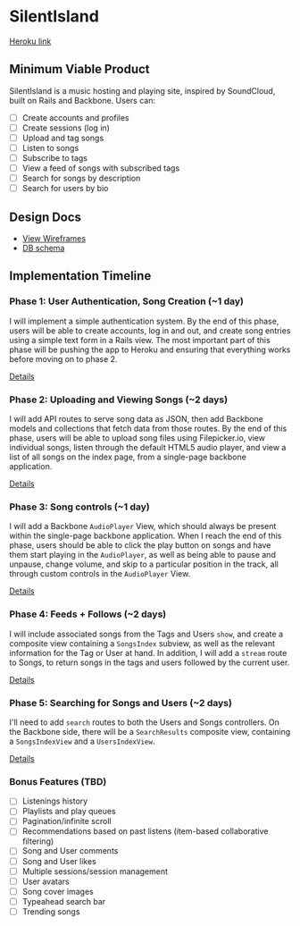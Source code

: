 # SilentIsland

[Heroku link][heroku]

[heroku]: https://silentisland.herokuapp.com/

## Minimum Viable Product
SilentIsland is a music hosting and playing site, inspired by SoundCloud, built on Rails and Backbone. Users can:

<!-- This is a Markdown checklist. Use it to keep track of your progress! -->

- [ ] Create accounts and profiles
- [ ] Create sessions (log in)
- [ ] Upload and tag songs
- [ ] Listen to songs
- [ ] Subscribe to tags
- [ ] View a feed of songs with subscribed tags
- [ ] Search for songs by description
- [ ] Search for users by bio

## Design Docs
* [View Wireframes][views]
* [DB schema][schema]

[views]: ./docs/views.md
[schema]: ./docs/schema.md

## Implementation Timeline

### Phase 1: User Authentication, Song Creation (~1 day)
I will implement a simple authentication system. By the end of this phase, users will be able to create accounts, log in and out, and create song entries using a simple text form in a Rails view. The most important part of this phase will be pushing the app to Heroku and ensuring that everything works before moving on to phase 2.

[Details][phase-one]

### Phase 2: Uploading and Viewing Songs (~2 days)
I will add API routes to serve song data as JSON, then add Backbone
models and collections that fetch data from those routes. By the end of this
phase, users will be able to upload song files using Filepicker.io, view individual songs, listen through the default HTML5 audio player, and view a list of all songs on the index page, from a single-page backbone application.

[Details][phase-two]

### Phase 3: Song controls (~1 day)
I will add a Backbone `AudioPlayer` View, which should always be present within the single-page backbone application. When I reach the end of this phase, users should be able to click the play button on songs and have them start playing in the `AudioPlayer`, as well as being able to pause and unpause, change volume, and skip to a particular position in the track, all through custom controls in the `AudioPlayer` View.

[Details][phase-three]

### Phase 4: Feeds + Follows (~2 days)
I will include associated songs from the Tags and Users `show`, and create a composite view containing a `SongsIndex` subview, as well as the relevant information for the Tag or User at hand. In addition, I will add a `stream` route to Songs, to return songs in the tags and users followed by the current user.

[Details][phase-four]

### Phase 5: Searching for Songs and Users (~2 days)
I'll need to add `search` routes to both the Users and Songs controllers. On the
Backbone side, there will be a `SearchResults` composite view, containing a `SongsIndexView` and a `UsersIndexView`.

[Details][phase-five]

### Bonus Features (TBD)
- [ ] Listenings history
- [ ] Playlists and play queues
- [ ] Pagination/infinite scroll
- [ ] Recommendations based on past listens (item-based collaborative filtering)
- [ ] Song and User comments
- [ ] Song and User likes
- [ ] Multiple sessions/session management
- [ ] User avatars
- [ ] Song cover images
- [ ] Typeahead search bar
- [ ] Trending songs

[phase-one]: ./docs/phases/phase1.md
[phase-two]: ./docs/phases/phase2.md
[phase-three]: ./docs/phases/phase3.md
[phase-four]: ./docs/phases/phase4.md
[phase-five]: ./docs/phases/phase5.md
[phase-six]: ./docs/phases/phase6.md
